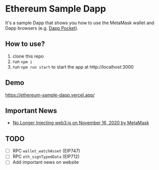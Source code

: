 # Ethereum Sample Dapp

It's a sample Dapp that shows you how to use the MetaMask wallet and Dapp browsers (e.g. [Dapp Pocket](https://dapppocket.io/)).

## How to use?

1. clone this repo
2. run `npm i`
3. run `npm run start` to start the app at http://localhost:3000

## Demo
https://ethereum-sample-dapp.vercel.app/

## Important News
- [No Longer Injecting web3.js on November 16, 2020 by MetaMask](https://medium.com/metamask/no-longer-injecting-web3-js-4a899ad6e59e)

## TODO
- [ ] RPC `wallet_watchAsset` (EIP747)
- [ ] RPC `eth_signTypedData` (EIP712)
- [ ] Add important news on website